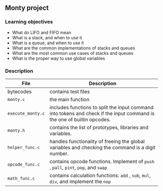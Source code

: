 ## Monty project

### Learning objectives
- What do LIFO and FIFO mean 
- What is a stack, and when to use it 
- What is a queue, and when to use it 
- What are the common implementations of stacks and queues 
- What are the most common use cases of stacks and queues 
- What is the proper way to use global variables

### Description

| File              | Description                                                                                                             |
|-------------------|-------------------------------------------------------------------------------------------------------------------------|
| bytecodes         | contains test files                                                                                                     |  
| `monty.c`         | the main function                                                                                                       |
| `execute_monty.c` | includes functions to split the input command into tokens and check if the input command is the one of builtin opcodes. |
| `monty.h`         | contains the list of prototypes, libraries and variables.                                                               |
| `helper_func.c`   | handles functionality of freeing the global variables and checking the command is a digit number.                       |
| `opcode_func.c`   | contains opcode functions. Implement of `push` , `pall`,  `pint`, `pop`, and `swap`                                     |
| `math_func.c`     | contains calculation functions: `add` , `sub`, `mul`, `div`,  and implement the `nop`                                   |
